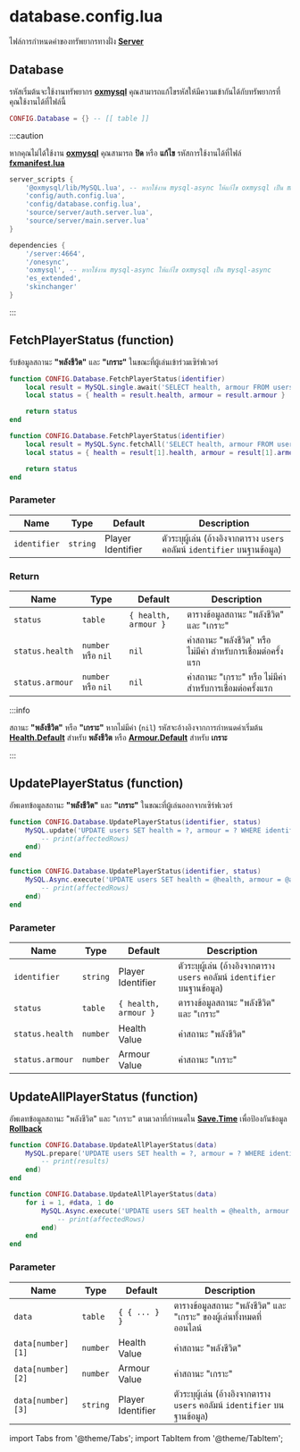 # database.config.lua

ไฟล์การกำหนดค่าของทรัพยากรทางฝั่ง **[Server](https://en.wikipedia.org/wiki/Server-side)**

## Database

รหัสเริ่มต้นจะใช้งานทรัพยากร **[oxmysql](https://github.com/overextended/oxmysql)** คุณสามารถแก้ไขรหัสให้มีความเข้ากันได้กับทรัพยากรที่คุณใช้งานได้ที่ไฟล์นี้

```lua title="บรรทัดที่ 11"
CONFIG.Database = {} -- [[ table ]]
```

:::caution

หากคุณไม่ได้ใช้งาน **[oxmysql](https://github.com/overextended/oxmysql)** คุณสามารถ **ปิด** หรือ **แก้ไข** รหัสการใช้งานได้ที่ไฟล์ **[fxmanifest.lua](https://docs.fivem.net/docs/scripting-reference/resource-manifest/resource-manifest/)**<br/>

<Tabs>
<TabItem value="server_scripts" label="server_scripts">

```lua
server_scripts {
    '@oxmysql/lib/MySQL.lua', -- หากใช้งาน mysql-async ให้แก้ไข oxmysql เป็น mysql-async
    'config/auth.config.lua',
    'config/database.config.lua',
    'source/server/auth.server.lua',
    'source/server/main.server.lua'
}
```

</TabItem>
<TabItem value="dependencies" label="dependencies">

```lua
dependencies {
    '/server:4664',
    '/onesync',
    'oxmysql', -- หากใช้งาน mysql-async ให้แก้ไข oxmysql เป็น mysql-async
    'es_extended',
    'skinchanger'
}
```

</TabItem>
</Tabs>

:::

## FetchPlayerStatus (function)

รับข้อมูลสถานะ **"พลังชีวิต"** และ **"เกราะ"** ในขณะที่ผู้เล่นเข้าร่วมเซิร์ฟเวอร์

<Tabs>
<TabItem value="oxmysql" label="oxmysql">

```lua title="บรรทัดที่ 18"
function CONFIG.Database.FetchPlayerStatus(identifier)
    local result = MySQL.single.await('SELECT health, armour FROM users WHERE identifier = ?', { identifier })
    local status = { health = result.health, armour = result.armour }

    return status
end
```

</TabItem>
<TabItem value="mysql-async" label="mysql-async">

```lua title="บรรทัดที่ 18"
function CONFIG.Database.FetchPlayerStatus(identifier)
    local result = MySQL.Sync.fetchAll('SELECT health, armour FROM users WHERE identifier = @identifier LIMIT 1', { ['@identifier'] = identifier })
    local status = { health = result[1].health, armour = result[1].armour }

    return status
end
```

</TabItem>
</Tabs>

### Parameter

| Name                         | Type               | Default            | Description                                                
|------------------------------|--------------------|--------------------|----------------------------------------------------------------------
| `identifier`                 | `string`           | Player Identifier  | ตัวระบุผู้เล่น (อ้างอิงจากตาราง `users` คอลัมน์ `identifier` บนฐานข้อมูล)

### Return

| Name                         | Type               | Default                                | Description                                                
|------------------------------|--------------------|----------------------------------------|--------------------------------------------------
| `status`                     | `table`            | `{ health, armour }`                   | ตารางข้อมูลสถานะ "พลังชีวิต" และ "เกราะ"
| `status.health`              | `number` หรือ `nil` | `nil`                                  | ค่าสถานะ "พลังชีวิต" หรือ ไม่มีค่า สำหรับการเชื่อมต่อครั้งแรก
| `status.armour`              | `number` หรือ `nil` | `nil`                                  | ค่าสถานะ "เกราะ" หรือ ไม่มีค่า สำหรับการเชื่อมต่อครั้งแรก

:::info

สถานะ **"พลังชีวิต"** หรือ **"เกราะ"** หากไม่มีค่า (`nil`) รหัสจะอ้างอิงจากการกำหนดค่าเริ่มต้น **[Health.Default](./client#healthdefault)** สำหรับ **พลังชีวิต** หรือ **[Armour.Default](./client#armourdefault)** สำหรับ **เกราะ**

:::

## UpdatePlayerStatus (function)

อัพเดทข้อมูลสถานะ **"พลังชีวิต"** และ **"เกราะ"** ในขณะที่ผู้เล่นออกจากเซิร์ฟเวอร์

<Tabs>
<TabItem value="oxmysql" label="oxmysql">

```lua title="บรรทัดที่ 31"
function CONFIG.Database.UpdatePlayerStatus(identifier, status)
    MySQL.update('UPDATE users SET health = ?, armour = ? WHERE identifier = ?', { status.health, status.armour, identifier }, function(affectedRows)
        -- print(affectedRows)
    end)
end
```

</TabItem>
<TabItem value="mysql-async" label="mysql-async">

```lua title="บรรทัดที่ 31"
function CONFIG.Database.UpdatePlayerStatus(identifier, status)
    MySQL.Async.execute('UPDATE users SET health = @health, armour = @armour WHERE identifier = @identifier', { ['@health'] = status.health, ['@armour'] = status.armour, ['@identifier'] = identifier }, function(affectedRows)
        -- print(affectedRows)
    end)
end
```

</TabItem>
</Tabs>

### Parameter

| Name                         | Type               | Default                                      | Description                                                
|------------------------------|--------------------|----------------------------------------------|--------------------------------------------------
| `identifier`                 | `string`           | Player Identifier                            | ตัวระบุผู้เล่น (อ้างอิงจากตาราง `users` คอลัมน์ `identifier` บนฐานข้อมูล)
| `status`                     | `table`            | `{ health, armour }`                         | ตารางข้อมูลสถานะ "พลังชีวิต" และ "เกราะ"
| `status.health`              | `number`           | Health Value                                 | ค่าสถานะ "พลังชีวิต"
| `status.armour`              | `number`           | Armour Value                                 | ค่าสถานะ "เกราะ"

## UpdateAllPlayerStatus (function)

อัพเดทข้อมูลสถานะ "พลังชีวิต" และ "เกราะ" ตามเวลาที่กำหนดใน **[Save.Time](./server#savetime)** เพื่อป้องกันข้อมูล **[Rollback](https://en.wikipedia.org/wiki/Rollback_(data_management))**

<Tabs>
<TabItem value="oxmysql" label="oxmysql">

```lua title="บรรทัดที่ 43"
function CONFIG.Database.UpdateAllPlayerStatus(data)
    MySQL.prepare('UPDATE users SET health = ?, armour = ? WHERE identifier = ?', data, function(results)
        -- print(results)
    end)
end
```

</TabItem>
<TabItem value="mysql-async" label="mysql-async">

```lua title="บรรทัดที่ 43"
function CONFIG.Database.UpdateAllPlayerStatus(data)
    for i = 1, #data, 1 do
        MySQL.Async.execute('UPDATE users SET health = @health, armour = @armour WHERE identifier = @identifier', { ['@health'] = data[i][1], ['@armour'] = data[i][2], ['@identifier'] = data[i][3] }, function(affectedRows)
            -- print(affectedRows)
        end)
    end
end
```

</TabItem>
</Tabs>

### Parameter

| Name                         | Type               | Default                                      | Description                                                
|------------------------------|--------------------|----------------------------------------------|-----------------------------------------------------------
| `data`                       | `table`            | `{ { ... } }`                                | ตารางข้อมูลสถานะ "พลังชีวิต" และ "เกราะ" ของผู้เล่นทั้งหมดที่ออนไลน์
| `data[number][1]`            | `number`           | Health Value                                 | ค่าสถานะ "พลังชีวิต"
| `data[number][2]`            | `number`           | Armour Value                                 | ค่าสถานะ "เกราะ"
| `data[number][3]`            | `string`           | Player Identifier                            | ตัวระบุผู้เล่น (อ้างอิงจากตาราง `users` คอลัมน์ `identifier` บนฐานข้อมูล)

import Tabs from '@theme/Tabs';
import TabItem from '@theme/TabItem';
